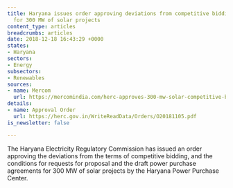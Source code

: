 ```yaml
---
title: Haryana issues order approving deviations from competitive bidding process
  for 300 MW of solar projects
content_type: articles
breadcrumbs: articles
date: 2018-12-18 16:43:29 +0000
states:
- Haryana
sectors:
- Energy
subsectors:
- Renewables
sources:
- name: Mercom
  url: https://mercomindia.com/herc-approves-300-mw-solar-competitive-bidding/
details:
- name: Approval Order
  url: https://herc.gov.in/WriteReadData/Orders/O20181105.pdf
is_newsletter: false

---
```

The Haryana Electricity Regulatory Commission has issued an order approving the deviations from the terms of competitive bidding, and the conditions for requests for proposal and the draft power purchase agreements for 300 MW of solar projects by the Haryana Power Purchase Center.  
